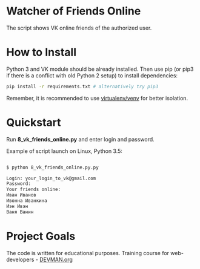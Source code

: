 # Watcher of Friends Online

The script shows VK online friends of the authorized user.

# How to Install

Python 3 and VK module should be already installed. Then use pip (or pip3 if there is a conflict with old Python 2 setup) to install dependencies:

```bash
pip install -r requirements.txt # alternatively try pip3
```

Remember, it is recommended to use [virtualenv/venv](https://devman.org/encyclopedia/pip/pip_virtualenv/) for better isolation.

# Quickstart

Run **8_vk_friends_online.py** and enter login and password. 

Example of script launch on Linux, Python 3.5:

```bash

$ python 8_vk_friends_online.py.py

Login: your_login_to_vk@gmail.com
Password:
Your friends online:
Иван Иванов
Ивонна Иванкина
Иэн Ивэн
Ваня Ванин
```

# Project Goals

The code is written for educational purposes. Training course for web-developers - [DEVMAN.org](https://devman.org)
